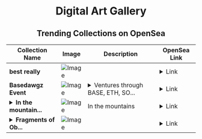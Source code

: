 <div align="center">

# Digital Art Gallery

## Trending Collections on OpenSea

| Collection Name                       | Image                                                                                     | Description                       | OpenSea Link                                                                                          |
|---------------------------------------|-------------------------------------------------------------------------------------------|-----------------------------------|--------------------------------------------------------------------------------------------------------|
| **best really** | ![Image](https://i.seadn.io/s/raw/files/dfd0076284487ab447b9be9b54f6540b.png?w=500&auto=format?w=200&auto=format) |  | <details><summary>Link</summary>[best really](https://opensea.io/collection/best-really)</details> |
| **Basedawgz Event** | ![Image](https://i.seadn.io/s/raw/files/c19d778cdb50d7c25d03a6666cde5da3.jpg?w=500&auto=format?w=200&auto=format) | <details><summary>Ventures through BASE, ETH, SO...</summary>Ventures through BASE, ETH, SOL, BSC, and AVAX chains.</details> | <details><summary>Link</summary>[Basedawgz Event](https://opensea.io/collection/basedawgz-event)</details> |
| **<details><summary>In the mountain...</summary>In the mountains</details>** | ![Image](https://i.seadn.io/s/raw/files/5dd5a8a76653f4ef8c82d7602379f8d1.jpg?w=500&auto=format?w=200&auto=format) | In the mountains | <details><summary>Link</summary>[In the mountains](https://opensea.io/collection/in-the-mountains-8)</details> |
| **<details><summary>Fragments of Ob...</summary>Fragments of Oblivion</details>** | ![Image](https://i.seadn.io/s/raw/files/d17cfbe2569cb18b1d77cfa16f2f9258.gif?w=500&auto=format?w=200&auto=format) |  | <details><summary>Link</summary>[Fragments of Oblivion](https://opensea.io/collection/fragments-of-oblivion)</details> |

</div>